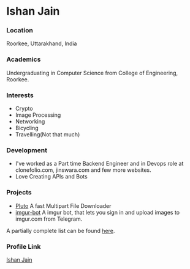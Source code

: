# Ishan Jain

### Location

Roorkee, Uttarakhand, India

### Academics

Undergraduating in Computer Science from College of Engineering, Roorkee.

### Interests

- Crypto
- Image Processing
- Networking
- Bicycling
- Travelling(Not that much)

### Development

- I've worked as a Part time Backend Engineer and in Devops role at clonefolio.com, jinswara.com and few more websites. 
- Love Creating APIs and Bots

### Projects

- [Pluto](https://github.com/ishanjain28/pluto) A fast Multipart File Downloader
- [imgur-bot](https://github.com/ishanjain28/imgur-bot) A imgur bot, that lets you sign in and upload images to imgur.com from Telegram.

A partially complete list can be found [here](https://ishanjain.me/projects/projects/).

### Profile Link

[Ishan Jain](https://github.com/ishanjain28/)
